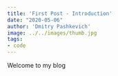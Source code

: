 ```yaml
---
title: 'First Post - Introduction'
date: "2020-05-06"
author: 'Dmitry Pashkevich'
image: ../../images/thumb.jpg
tags:
- code
---
```


Welcome to my blog